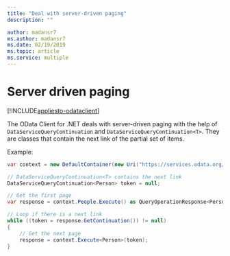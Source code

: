 ```yaml
---
title: "Deal with server-driven paging"
description: ""

author: madansr7
ms.author: madansr7
ms.date: 02/19/2019
ms.topic: article
ms.service: multiple
---
```

# Server driven paging
[!INCLUDE[appliesto-odataclient](../../includes/appliesto-odataclient-v6.md)]

The OData Client for .NET deals with server-driven paging with the help of `DataServiceQueryContinuation` and `DataServiceQueryContinuation<T>`. They are classes that contain the next link of the partial set of items.

Example:

``` csharp
var context = new DefaultContainer(new Uri("https://services.odata.org/v4/TripPinServiceRW/"));

// DataServiceQueryContinuation<T> contains the next link
DataServiceQueryContinuation<Person> token = null;

// Get the first page
var response = context.People.Execute() as QueryOperationResponse<Person>;

// Loop if there is a next link
while ((token = response.GetContinuation()) != null)
{
    // Get the next page
    response = context.Execute<Person>(token);
}
```
